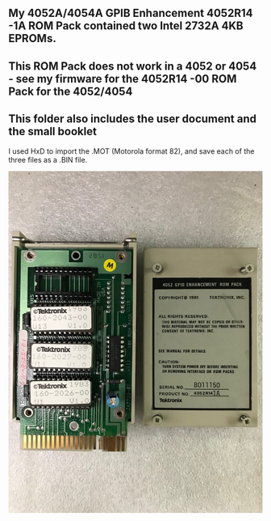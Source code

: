 My **4052A/4054A GPIB Enhancement 4052R14 -1A ROM Pack** contained two Intel 2732A 4KB EPROMs. 
---
This ROM Pack does not work in a 4052 or 4054  - see my firmware for the 4052R14 -00 ROM Pack for the 4052/4054 
---
This folder also includes the user document and the small booklet
---

I used HxD to import the .MOT (Motorola format 82), and save each of the three files as a .BIN file.  

![Label and PCB front](./GPIBEnh1AFront.jpg)
